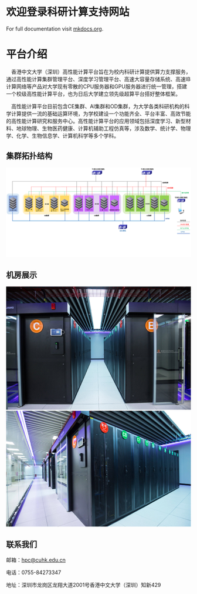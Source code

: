 # 欢迎登录科研计算支持网站

For full documentation visit [mkdocs.org](https://www.mkdocs.org).


# 平台介绍
&emsp;香港中文大学（深圳）高性能计算平台旨在为校内科研计算提供算力支撑服务，通过高性能计算集群管理平台、深度学习管理平台、高速大容量存储系统、高速IB计算网络等产品对大学现有零散的CPU服务器和GPU服务器进行统一管理，搭建一个校级高性能计算平台，也为日后大学建立领先级超算平台搭好整体框架。  

&emsp;高性能计算平台目前包含CE集群、AI集群和OD集群，为大学各类科研机构的科学计算提供一流的基础运算环境，为学校建设一个功能齐全、平台丰富、高效节能的高性能计算研究和服务中心。高性能计算平台的应用领域包括深度学习、新型材料、地球物理、生物医药健康、计算机辅助工程仿真等，涉及数学、统计学、物理学、化学、生物信息学、计算机科学等多个学科。

## 集群拓扑结构
![  ](image-5.png)  
## 机房展示  
![机房展示](image-6.png)  
![Alt text](image-7.png)  

## 联系我们  
邮箱：hpc@cuhk.edu.cn  

电话：0755-84273347  

地址：深圳市龙岗区龙翔大道2001号香港中文大学（深圳）知新429  